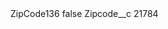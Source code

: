 <?xml version="1.0" encoding="UTF-8"?>
<CustomMetadata xmlns="http://soap.sforce.com/2006/04/metadata" xmlns:xsi="http://www.w3.org/2001/XMLSchema-instance" xmlns:xsd="http://www.w3.org/2001/XMLSchema">
    <label>ZipCode136</label>
    <protected>false</protected>
    <values>
        <field>Zipcode__c</field>
        <value xsi:type="xsd:string">21784</value>
    </values>
</CustomMetadata>
